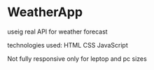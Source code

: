# WeatherApp
 
useig real API for weather forecast 




technologies used: HTML CSS JavaScript 





Not fully responsive only for leptop and pc sizes
